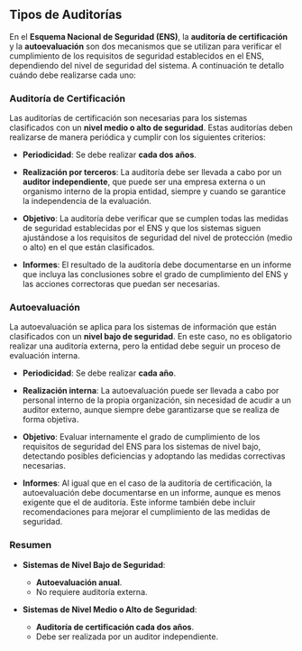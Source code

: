 ## Tipos de Auditorías <!-- {docsify-ignore} -->

En el **Esquema Nacional de Seguridad (ENS)**, la **auditoría de certificación** y la **autoevaluación** son dos mecanismos que se utilizan para verificar el cumplimiento de los requisitos de seguridad establecidos en el ENS, dependiendo del nivel de seguridad del sistema. A continuación te detallo cuándo debe realizarse cada uno:

### **Auditoría de Certificación** <!-- {docsify-ignore} -->

Las auditorías de certificación son necesarias para los sistemas clasificados con un **nivel medio o alto de seguridad**. Estas auditorías deben realizarse de manera periódica y cumplir con los siguientes criterios:

- **Periodicidad**: Se debe realizar **cada dos años**.
  
- **Realización por terceros**: La auditoría debe ser llevada a cabo por un **auditor independiente**, que puede ser una empresa externa o un organismo interno de la propia entidad, siempre y cuando se garantice la independencia de la evaluación.
  
- **Objetivo**: La auditoría debe verificar que se cumplen todas las medidas de seguridad establecidas por el ENS y que los sistemas siguen ajustándose a los requisitos de seguridad del nivel de protección (medio o alto) en el que están clasificados.

- **Informes**: El resultado de la auditoría debe documentarse en un informe que incluya las conclusiones sobre el grado de cumplimiento del ENS y las acciones correctoras que puedan ser necesarias.

### **Autoevaluación** <!-- {docsify-ignore} -->

La autoevaluación se aplica para los sistemas de información que están clasificados con un **nivel bajo de seguridad**. En este caso, no es obligatorio realizar una auditoría externa, pero la entidad debe seguir un proceso de evaluación interna.

- **Periodicidad**: Se debe realizar **cada año**.
  
- **Realización interna**: La autoevaluación puede ser llevada a cabo por personal interno de la propia organización, sin necesidad de acudir a un auditor externo, aunque siempre debe garantizarse que se realiza de forma objetiva.
  
- **Objetivo**: Evaluar internamente el grado de cumplimiento de los requisitos de seguridad del ENS para los sistemas de nivel bajo, detectando posibles deficiencias y adoptando las medidas correctivas necesarias.

- **Informes**: Al igual que en el caso de la auditoría de certificación, la autoevaluación debe documentarse en un informe, aunque es menos exigente que el de auditoría. Este informe también debe incluir recomendaciones para mejorar el cumplimiento de las medidas de seguridad.

### **Resumen** <!-- {docsify-ignore} -->

- **Sistemas de Nivel Bajo de Seguridad**:  
  - **Autoevaluación anual**.
  - No requiere auditoría externa.

- **Sistemas de Nivel Medio o Alto de Seguridad**:  
  - **Auditoría de certificación cada dos años**.
  - Debe ser realizada por un auditor independiente.